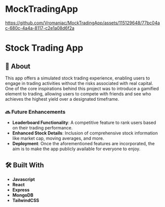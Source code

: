 # MockTradingApp

https://github.com/Vromaniac/MockTradingApp/assets/115129648/77bc04ac-680c-4a4a-8117-c2e1a08d6f2a

# Stock Trading App

## 📜 About
This app offers a simulated stock trading experience, enabling users to engage in trading activities without the risks associated with real capital. One of the core inspirations behind this project was to introduce a gamified element to trading, allowing users to compete with friends and see who achieves the highest yield over a designated timeframe.

### 🔜 Future Enhancements
- **Leaderboard Functionality**: A competitive feature to rank users based on their trading performance.
- **Enhanced Stock Details**: Inclusion of comprehensive stock information like market cap, moving averages, and more.
- **Deployment**: Once the aforementioned features are incorporated, the aim is to make the app publicly available for everyone to enjoy.

## 🛠️ Built With
- **Javascript**
- **React**
- **Express**
- **MongoDB**
- **TailwindCSS**


